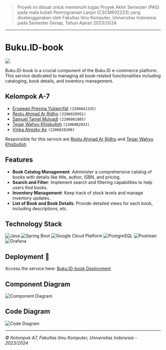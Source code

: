 > Proyek ini dibuat untuk memenuhi tugas Proyek Akhir Semester (PAS)
> pada mata kuliah Pemrograman Lanjut (CSCM602223) yang
> diselenggarakan oleh Fakultas Ilmu Komputer, Universitas Indonesia
> pada Semester Genap, Tahun Ajaran 2023/2024.

--------------------------------------------------------------------------------------------
# Buku.ID-book

[![](https://github.com/TK-Advance-Programming-A7/Buku.ID-book/actions/workflows/ci-cd.yml/badge.svg)](https://github.com/TK-Advance-Programming-A7/Buku.ID-book/actions/workflows/ci-cd.yml)

Buku.ID-book is a crucial component of the Buku.ID e-commerce platform. This service dedicated to managing all book-related functionalities including cataloging, book details, and inventory management.

## Kelompok A-7

-  [Eryawan Presma Yulianrifat](https://github.com/eryawww) `(2206041335)`<br>
-  [Restu Ahmad Ar Ridho](https://github.com/restuaar) `(2206028951)`<br>
-  [Samuel Taniel Mulyadi](https://github.com/SamuelTanielM) `(2206081805)`<br>
-  [Tegar Wahyu Khisbulloh](https://github.com/tegar-wahyu) `(2206082032)`<br>
-  [Vinka Alrezky As](https://github.com/vinkakniv) `(2206820200)`<br>

Responsible for this service are [Restu Ahmad Ar Ridho](https://github.com/restuaar) and [Tegar Wahyu Khisbulloh](https://github.com/tegar-wahyu)

## Features

- **Book Catalog Management**: Administer a comprehensive catalog of books with details like title, author, ISBN, and pricing.
- **Search and Filter**: Implement search and filtering capabilities to help users find books.
- **Inventory Management**: Keep track of stock levels and manage inventory updates.
- **List of Book and Book Details**: Provide detailed views for each book, including descriptions, etc.

## Technology Stack

![Java](https://img.shields.io/badge/Java-F89820?style=for-the-badge&logo=java&logoColor=white)
![Spring Boot](https://img.shields.io/badge/Spring_Boot-6DB33F?style=for-the-badge&logo=spring-boot&logoColor=white)
![Google Cloud Platform](https://img.shields.io/badge/Google_Cloud_Platform-4285F4?style=for-the-badge&logo=google-cloud&logoColor=white)
![PostgreSQL](https://img.shields.io/badge/PostgreSQL-336791?style=for-the-badge&logo=postgresql&logoColor=white)
![Postman](https://img.shields.io/badge/Postman-FF6C37?style=for-the-badge&logo=Postman&logoColor=white)
![Grafana](https://img.shields.io/badge/Grafana-F46800?style=for-the-badge&logo=grafana&logoColor=white)

## Deployment 🚀

Access the service here: [Buku.ID-book Deployment](http://34.168.74.25)

## Component Diagram
![Component Diagram](https://github.com/TK-Advance-Programming-A7/Buku.ID-book/assets/127276012/ac61f98d-b297-49a8-8b72-4de5f71e2862)



## Code Diagram
![Code Diagram](https://github.com/TK-Advance-Programming-A7/Buku.ID-book/assets/127276012/89aef38c-305e-4e6f-9e1d-3984fbf77e7e)

--------------------------------------------------------------------------------------------
*© Kelompok A7, Fakultas Ilmu Komputer, Universitas Indonesia - 2023/2024*
